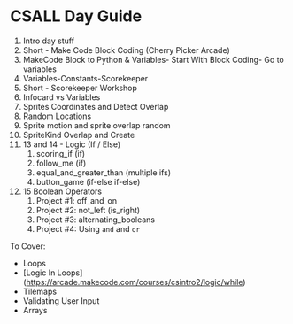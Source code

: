 # CSALL Day Guide

1. Intro day stuff
2. Short - Make Code Block Coding (Cherry Picker Arcade)
3. MakeCode Block to Python & Variables- Start With Block Coding- Go to variables
4. Variables-Constants-Scorekeeper
5. Short - Scorekeeper Workshop
6. Infocard vs Variables
7. Sprites Coordinates and Detect Overlap
8. Random Locations
9. Sprite motion and sprite overlap random
10. SpriteKind Overlap and Create
11. 13 and 14 - Logic (If / Else)
    1. scoring_if (if)
    2. follow_me (if)
    3. equal_and_greater_than (multiple ifs)
    4. button_game (if-else if-else)
12. 15 Boolean Operators
    1. Project #1: off_and_on
    2. Project #2: not_left (is_right)
    3. Project #3: alternating_booleans
    4. Project #4: Using `and` and `or`

To Cover:

* Loops
* [Logic In Loops] (https://arcade.makecode.com/courses/csintro2/logic/while)
* Tilemaps
* Validating User Input
* Arrays
